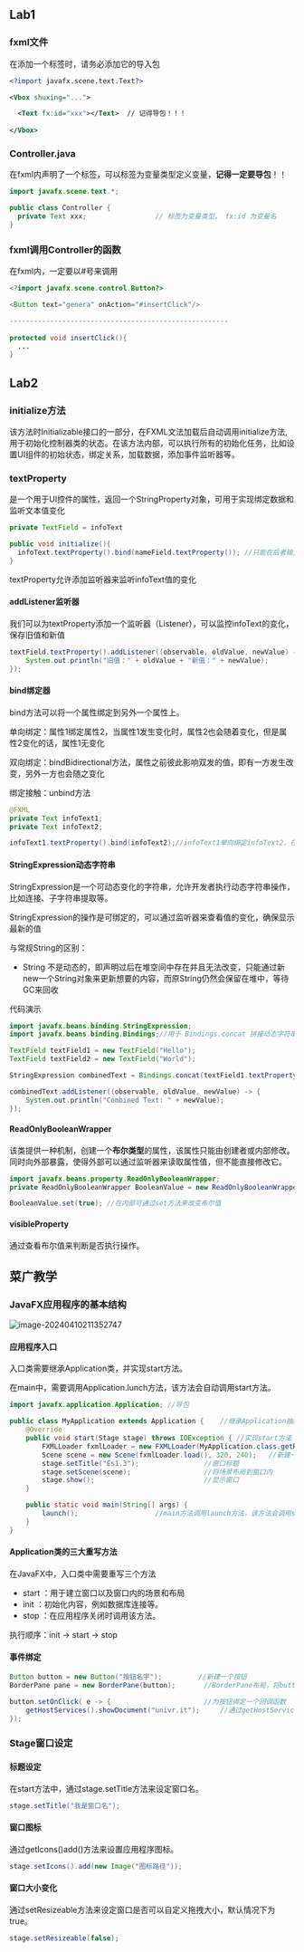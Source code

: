 ## Lab1

### fxml文件

在添加一个标签时，请务必添加它的导入包

```xml
<?import javafx.scene.text.Text?>

<Vbox shuxing="...">

  <Text fx:id="xxx"></Text>  // 记得导包！！！
  
</Vbox>
```

### Controller.java

在fxml内声明了一个标签，可以标签为变量类型定义变量，**记得一定要导包**！！

```java
import javafx.scene.text.*;

public class Controller {
  private Text xxx;  				// 标签为变量类型， fx:id 为变量名
}
```

### fxml调用Controller的函数

在fxml内，一定要以#号来调用

```java
<?import javafx.scene.control.Button?>

<Button text="genera" onAction="#insertClick"/>

------------------------------------------------------
  
protected void insertClick(){
  ...
}
```

## Lab2

### initialize方法

该方法时Initializable接口的一部分，在FXML文法加载后自动调用initialize方法,用于初始化控制器类的状态。在该方法内部，可以执行所有的初始化任务，比如设置UI组件的初始状态，绑定关系，加载数据，添加事件监听器等。

### textProperty

是一个用于UI控件的属性，返回一个StringProperty对象，可用于实现绑定数据和监听文本值变化

```java
private TextField = infoText

public void initialize(){
  infoText.textProperty().bind(nameField.textProperty()); //只能在后者输入，前者只能显示相同信息
}
```

textProperty允许添加监听器来监听infoText值的变化

#### addListener监听器

我们可以为textProperty添加一个监听器（Listener），可以监控infoText的变化，保存旧值和新值

```java
textField.textProperty().addListener((observable, oldValue, newValue) -> {
	System.out.println("旧值：" + oldValue + "新值：" + newValue);
});
```

#### bind绑定器

bind方法可以将一个属性绑定到另外一个属性上。

单向绑定：属性1绑定属性2，当属性1发生变化时，属性2也会随着变化，但是属性2变化的话，属性1无变化

双向绑定：bindBidirectional方法，属性之前彼此影响双发的值，即有一方发生改变，另外一方也会随之变化

绑定接触：unbind方法

```java
@FXML
private Text infoText1;
private Text infoText2;

infoText1.textProperty().bind(infoText2);//infoText1单向绑定infoText2，在1改变时，2也会随之改变
```



#### StringExpression动态字符串

StringExpression是一个可动态变化的字符串，允许开发者执行动态字符串操作，比如连接、子字符串提取等。

StringExpression的操作是可绑定的，可以通过监听器来查看值的变化，确保显示最新的值

与常规String的区别：

- String 不是动态的，即声明过后在堆空间中存在并且无法改变，只能通过新new一个String对象来更新想要的内容，而原String仍然会保留在堆中，等待GC来回收

代码演示

```java
import javafx.beans.binding.StringExpression;
import javafx.beans.binding.Bindings;//用于 Bindings.concat 拼接动态字符串 StringExpression

TextField textField1 = new TextField("Hello");
TextField textField2 = new TextField("World");

StringExpression combinedText = Bindings.concat(textField1.textProperty(), " ", textField2.textProperty());

combinedText.addListener((observable, oldValue, newValue) -> {
    System.out.println("Combined Text: " + newValue);
});
```

#### ReadOnlyBooleanWrapper

该类提供一种机制，创建一个**布尔类型**的属性，该属性只能由创建者或内部修改。同时向外部暴露，使得外部可以通过监听器来读取属性值，但不能直接修改它。

```java
import javafx.beans.property.ReadOnlyBooleanWrapper;
private ReadOnlyBooleanWrapper BooleanValue = new ReadOnlyBooleanWrapper(false); //设定初始值为false

BooleanValue.set(true); //在内部可通过set方法来改变布尔值
```

#### visibleProperty

通过查看布尔值来判断是否执行操作。

## 菜广教学

### JavaFX应用程序的基本结构

![image-20240410211352747](C:\Users\a1173\AppData\Roaming\Typora\typora-user-images\image-20240410211352747.png)

#### 应用程序入口

入口类需要继承Application类，并实现start方法。

在main中，需要调用Application.lunch方法，该方法会自动调用start方法。

```java
import javafx.application.Application; //导包

public class MyApplication extends Application {	//继承Application抽象类
    @Override
    public void start(Stage stage) throws IOException {	//实现start方法
        FXMLLoader fxmlLoader = new FXMLLoader(MyApplication.class.getResource("hello-view.fxml"));		//获取fxml布局信息
        Scene scene = new Scene(fxmlLoader.load(), 320, 240);	//新建一个窗口
        stage.setTitle("Es1.3");				//窗口标题
        stage.setScene(scene);					//将场景布局到窗口内
        stage.show();							//显示窗口
    }

    public static void main(String[] args) {
        launch();					//main方法调用launch方法，该方法会调用start方法
    }
}
```

#### Application类的三大重写方法

在JavaFX中，入口类中需要重写三个方法

- start ：用于建立窗口以及窗口内的场景和布局
- init ：初始化内容，例如数据库连接等。
- stop ：在应用程序关闭时调用该方法。 

执行顺序：init → start → stop

#### 事件绑定

```java
Button button = new Button("按钮名字");			//新建一个按钮
BorderPane pane = new BorderPane(button);		//BorderPane布局，将button引入的窗口内

button.setOnClick( e -> {						//为按钮绑定一个回调函数
	getHostServices().showDocument("univr.it");		//通过getHostServices方法，打开系统默认的浏览器，通过showDocument方法，来决定进入哪个网站
});
```

### Stage窗口设定

#### 标题设定

在start方法中，通过stage.setTitle方法来设定窗口名。

```java
stage.setTitle("我是窗口名");
```

#### 窗口图标

通过getIcons()add()方法来设置应用程序图标。

```java
stage.setIcons().add(new Image("图标路径"));
```

#### 窗口大小变化

通过setResizeable方法来设定窗口是否可以自定义拖拽大小，默认情况下为true。

```java
stage.setResizeable(false);
```

